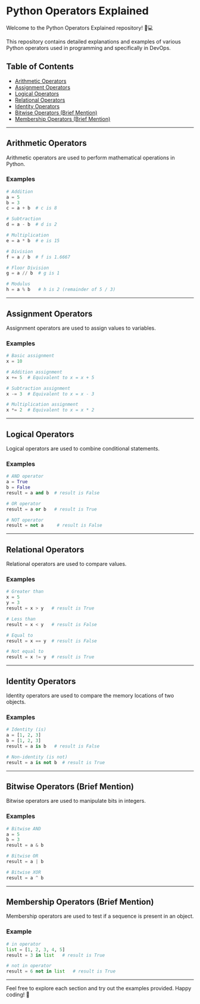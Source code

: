 
# Python Operators Explained

Welcome to the Python Operators Explained repository! 🐍💻

This repository contains detailed explanations and examples of various Python operators used in programming and specifically in DevOps.

## Table of Contents
- [Arithmetic Operators](#arithmetic-operators)
- [Assignment Operators](#assignment-operators)
- [Logical Operators](#logical-operators)
- [Relational Operators](#relational-operators)
- [Identity Operators](#identity-operators)
- [Bitwise Operators (Brief Mention)](#bitwise-operators)
- [Membership Operators (Brief Mention)](#membership-operators)

---

## Arithmetic Operators

Arithmetic operators are used to perform mathematical operations in Python.

### Examples

```python
# Addition
a = 5
b = 3
c = a + b  # c is 8

# Subtraction
d = a - b  # d is 2

# Multiplication
e = a * b  # e is 15

# Division
f = a / b  # f is 1.6667

# Floor Division
g = a // b  # g is 1

# Modulus
h = a % b   # h is 2 (remainder of 5 / 3)
```

---

## Assignment Operators

Assignment operators are used to assign values to variables.

### Examples

```python
# Basic assignment
x = 10

# Addition assignment
x += 5  # Equivalent to x = x + 5

# Subtraction assignment
x -= 3  # Equivalent to x = x - 3

# Multiplication assignment
x *= 2  # Equivalent to x = x * 2
```

---

## Logical Operators

Logical operators are used to combine conditional statements.

### Examples

```python
# AND operator
a = True
b = False
result = a and b  # result is False

# OR operator
result = a or b   # result is True

# NOT operator
result = not a     # result is False
```

---

## Relational Operators

Relational operators are used to compare values.

### Examples

```python
# Greater than
x = 5
y = 3
result = x > y   # result is True

# Less than
result = x < y   # result is False

# Equal to
result = x == y  # result is False

# Not equal to
result = x != y  # result is True
```

---

## Identity Operators

Identity operators are used to compare the memory locations of two objects.

### Examples

```python
# Identity (is)
a = [1, 2, 3]
b = [1, 2, 3]
result = a is b   # result is False

# Non-identity (is not)
result = a is not b  # result is True
```

---

## Bitwise Operators (Brief Mention)

Bitwise operators are used to manipulate bits in integers.

### Examples

```python
# Bitwise AND
a = 5
b = 3
result = a & b

# Bitwise OR
result = a | b

# Bitwise XOR
result = a ^ b
```

---

## Membership Operators (Brief Mention)

Membership operators are used to test if a sequence is present in an object.

### Example

```python
# in operator
list = [1, 2, 3, 4, 5]
result = 3 in list   # result is True

# not in operator
result = 6 not in list   # result is True
```

---

Feel free to explore each section and try out the examples provided. Happy coding! 🚀

